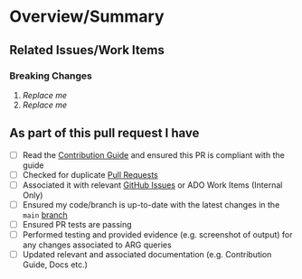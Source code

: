 <!-- Thank you for submitting a Pull Request. Please fill out the template below.-->

# Overview/Summary

<!-- Thank you for your contribution! Please add a brief description of what this Pull Request fixes, changes, etc. -->

## Related Issues/Work Items

<!--
- To associate a GitHub Issue, use a [key word](https://docs.github.com/en/issues/tracking-your-work-with-issues/linking-a-pull-request-to-an-issue#linking-a-pull-request-to-an-issue-using-a-keyword) preceded with the GitHub issue number.
- To associate an ADO Work Item (internal Microsoft team member), use the key word `AB#` succeeded with the [ADO Work Item ID](https://docs.github.com/en/issues/tracking-your-work-with-issues/linking-a-pull-request-to-an-issue#linking-a-pull-request-to-an-issue-using-a-keyword).
-->

### Breaking Changes

1. _Replace me_
2. _Replace me_

## As part of this pull request I have

<!-- Use the checkboxes [x] on the options that are relevant. -->

- [ ] Read the [Contribution Guide](https://github.com/Azure/Well-Architected-Reliability-Assessment/blob/main/docs/wara/contribution-guide.md) and ensured this PR is compliant with the guide
- [ ] Checked for duplicate [Pull Requests](https://github.com/Azure/Well-Architected-Reliability-Assessment/pulls)
- [ ] Associated it with relevant [GitHub Issues](https://github.com/Azure/Well-Architected-Reliability-Assessment/issues) or ADO Work Items (Internal Only)
- [ ] Ensured my code/branch is up-to-date with the latest changes in the `main` [branch](https://github.com/Azure/Well-Architected-Reliability-Assessment/tree/main)
- [ ] Ensured PR tests are passing
- [ ] Performed testing and provided evidence (e.g. screenshot of output) for any changes associated to ARG queries
- [ ] Updated relevant and associated documentation (e.g. Contribution Guide, Docs etc.)
